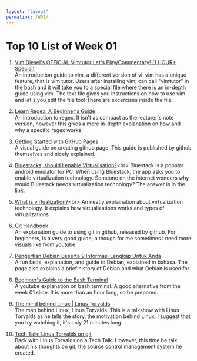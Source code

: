 ```yaml
---
layout: "layout"
permalink: /W01/
---
```


# Top 10 List of Week 01

1. [Vim Diesel's OFFICIAL Vimtutor Let's Play/Commentary! (1 HOUR+ Special)](https://www.youtube.com/watch?v=d8XtNXutVto&ab_channel=LukeSmith)<br>
An introduction guide to vim, a different version of vi. vim has a unique feature, that is vim tutor. Users after installing vim, can call "vimtutor" in the bash and it will take you to a special file where there is an in-depth guide using vim. The text file gives you instructions on how to use vim and let's you edit the file too! There are excercises inside the file.

2. [Learn Regex: A Beginner's Guide](https://www.sitepoint.com/learn-regex/)<br>
An introduction to regex. It isn't as compact as the lecturer's note version, however this gives a more in-depth explanation on how and why a specific regex works.

3. [Getting Started with GitHub Pages](https://guides.github.com/features/pages/)<br>
A visual guide on creating github page. This guide is published by github themselves and nicely explained.

4. [Bluestacks, should I enable Virtualisation?](https://superuser.com/questions/1560431/bluestacks-should-i-enable-virtualisation#:~:text=BlueStacks%20is%20known%20for%20its,disabled%20on%20many%20computer%20models.&text=If%20Virtualization%20is%20not%20enabled,of%20emulating%20a%20phone%20CPU.)<br>
Bluestack is a popular android emulator for PC. When using Bluestack, the app asks you to enable virtualization technology. Someone on the internet wonders why would Bluestack needs virtualization technology? The answer is in the link.

5. [What is virtualization?](https://www.redhat.com/en/topics/virtualization/what-is-virtualization#:~:text=Virtualization%20is%20technology%20that%20lets,among%20many%20users%20or%20environments.&text=It's%20the%20same%20hardware%2C%20you,more%20of%20it%20more%20efficiently.)<br>
An neatly explaination about virtualization technology. It explains how virtualizations works and types of virtualizations.

6. [Git Handbook](https://guides.github.com/introduction/git-handbook/)<br>
An explanation guide to using git in github, released by github. For beginners, is a very good guide, although for me sometimes I need more visuals like from youtube.

7. [Pengertian Debian Beserta 9 Informasi Lengkap Untuk Anda](https://blog.cilsy.id/2018/04/pengertian-debian.html)<br>
A fun facts, explanation, and guide to Debian, explained in bahasa. The page also explains a brief history of Debian and what Debian is used for.

8. [Beginner's Guide to the Bash Terminal](https://www.youtube.com/watch?v=oxuRxtrO2Ag&ab_channel=JoeCollins)<br>
A youtube explanation on bash terminal. A good alternative from the week 01 slide. It is more than an hour long, so be prepared.

9. [The mind behind Linux | Linus Torvalds](https://www.youtube.com/watch?v=o8NPllzkFhE&ab_channel=TED)<br>
The man behind Linux, Linus Torvalds. This is a talkshow with Linus Torvalds as he tells the story, the motivation behind Linux. I suggest that you try watching it, it's only 21 minutes long.

10. [Tech Talk: Linus Torvalds on git](https://www.youtube.com/watch?v=4XpnKHJAok8&ab_channel=Google)<br>
Back with Linus Torvalds on a Tech Talk. However, this time he talk about his thoughts on git, the source control management system he created.

